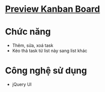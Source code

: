 # [Preview Kanban Board](https://minhducluong.github.io/Pet-Project/Kanban-Board/)

# Chức năng
* Thêm, sửa, xoá task
* Kéo thả task từ list này sang list khác

# Công nghệ sử dụng
* jQuery UI
